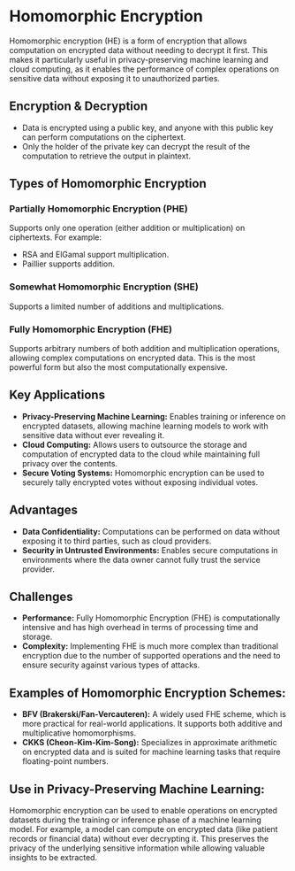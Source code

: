 # Homomorphic Encryption

Homomorphic encryption (HE) is a form of encryption that allows computation on encrypted data without needing to decrypt it first. This makes it particularly useful in privacy-preserving machine learning and cloud computing, as it enables the performance of complex operations on sensitive data without exposing it to unauthorized parties.

## Encryption & Decryption

* Data is encrypted using a public key, and anyone with this public key can perform computations on the ciphertext.
* Only the holder of the private key can decrypt the result of the computation to retrieve the output in plaintext.

## Types of Homomorphic Encryption

### Partially Homomorphic Encryption (PHE)

Supports only one operation (either addition or multiplication) on ciphertexts. For example:

* RSA and ElGamal support multiplication.
* Paillier supports addition.
 
### Somewhat Homomorphic Encryption (SHE)

Supports a limited number of additions and multiplications.

### Fully Homomorphic Encryption (FHE)

Supports arbitrary numbers of both addition and multiplication operations, allowing complex computations on encrypted data. This is the most powerful form but also the most computationally expensive.

## Key Applications

* **Privacy-Preserving Machine Learning:** Enables training or inference on encrypted datasets, allowing machine learning models to work with sensitive data without ever revealing it.
* **Cloud Computing:** Allows users to outsource the storage and computation of encrypted data to the cloud while maintaining full privacy over the contents.
* **Secure Voting Systems:** Homomorphic encryption can be used to securely tally encrypted votes without exposing individual votes.

## Advantages

* **Data Confidentiality:** Computations can be performed on data without exposing it to third parties, such as cloud providers.
* **Security in Untrusted Environments:** Enables secure computations in environments where the data owner cannot fully trust the service provider.

## Challenges

* **Performance:** Fully Homomorphic Encryption (FHE) is computationally intensive and has high overhead in terms of processing time and storage.
* **Complexity:** Implementing FHE is much more complex than traditional encryption due to the number of supported operations and the need to ensure security against various types of attacks.

## Examples of Homomorphic Encryption Schemes:

* **BFV (Brakerski/Fan-Vercauteren):** A widely used FHE scheme, which is more practical for real-world applications. It supports both additive and multiplicative homomorphisms.
* **CKKS (Cheon-Kim-Kim-Song):** Specializes in approximate arithmetic on encrypted data and is suited for machine learning tasks that require floating-point numbers.

## Use in Privacy-Preserving Machine Learning:

Homomorphic encryption can be used to enable operations on encrypted datasets during the training or inference phase of a machine learning model. For example, a model can compute on encrypted data (like patient records or financial data) without ever decrypting it. This preserves the privacy of the underlying sensitive information while allowing valuable insights to be extracted.

